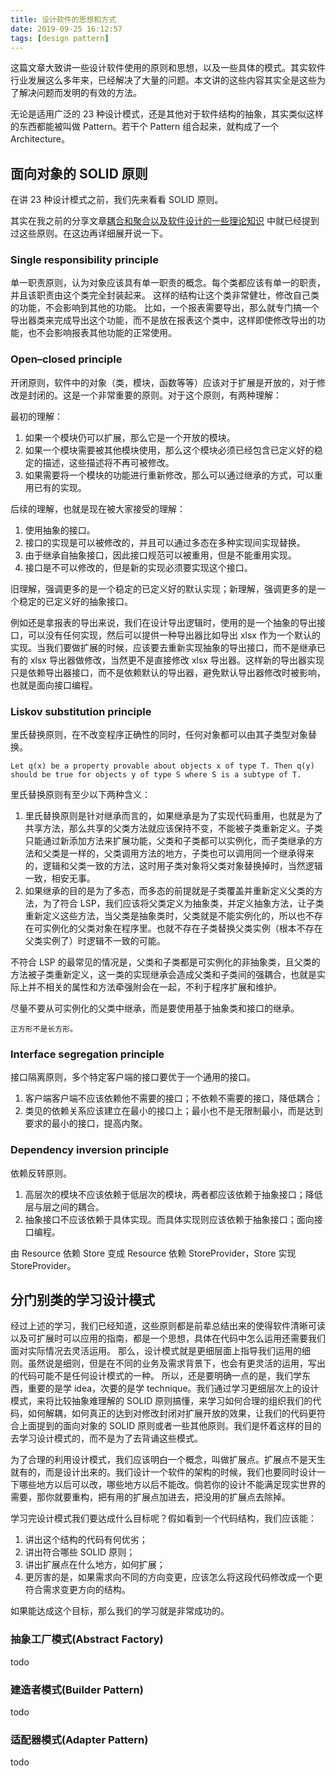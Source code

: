 ```yaml
---
title: 设计软件的思想和方式
date: 2019-09-25 16:12:57
tags: [design pattern]
---
```



这篇文章大致讲一些设计软件使用的原则和思想，以及一些具体的模式。其实软件行业发展这么多年来，已经解决了大量的问题。本文讲的这些内容其实全是这些为了解决问题而发明的有效的方法。

无论是适用广泛的 23 种设计模式，还是其他对于软件结构的抽象，其实类似这样的东西都能被叫做 Pattern。若干个 Pattern 组合起来，就构成了一个 Architecture。

<!-- more -->

## 面向对象的 SOLID 原则

在讲 23 种设计模式之前，我们先来看看 SOLID 原则。

其实在我之前的分享文章[耦合和聚合以及软件设计的一些理论知识](https://yaohwu.xyz/#/posts/9)
中就已经提到过这些原则。在这边再详细展开说一下。

### Single responsibility principle

单一职责原则，认为对象应该具有单一职责的概念。每个类都应该有单一的职责，并且该职责由这个类完全封装起来。
这样的结构让这个类非常健壮，修改自己类的功能，不会影响到其他的功能。
比如，一个报表需要导出，那么就专门搞一个导出器类来完成导出这个功能，而不是放在报表这个类中，这样即使修改导出的功能，也不会影响报表其他功能的正常使用。

### Open–closed principle

开闭原则，软件中的对象（类，模块，函数等等）应该对于扩展是开放的，对于修改是封闭的。这是一个非常重要的原则。对于这个原则，有两种理解：

最初的理解：

1. 如果一个模块仍可以扩展，那么它是一个开放的模块。
2. 如果一个模块需要被其他模块使用，那么这个模块必须已经包含已定义好的稳定的描述，这些描述将不再可被修改。
3. 如果需要将一个模块的功能进行重新修改，那么可以通过继承的方式，可以重用已有的实现。

后续的理解，也就是现在被大家接受的理解：

1. 使用抽象的接口。
2. 接口的实现是可以被修改的，并且可以通过多态在多种实现间实现替换。
3. 由于继承自抽象接口，因此接口规范可以被重用，但是不能重用实现。
4. 接口是不可以修改的，但是新的实现必须要实现这个接口。

旧理解，强调更多的是一个稳定的已定义好的默认实现；新理解，强调更多的是一个稳定的已定义好的抽象接口。

例如还是拿报表的导出来说，我们在设计导出逻辑时，使用的是一个抽象的导出接口，可以没有任何实现，然后可以提供一种导出器比如导出 xlsx 作为一个默认的实现。当我们要做扩展的时候，应该要去重新实现抽象的导出接口，而不是继承已有的 xlsx 导出器做修改，当然更不是直接修改 xlsx 导出器。这样新的导出器实现只是依赖导出器接口，而不是依赖默认的导出器，避免默认导出器修改时被影响，也就是面向接口编程。

### Liskov substitution principle

里氏替换原则，在不改变程序正确性的同时，任何对象都可以由其子类型对象替换。

`Let q(x) be a property provable about objects x of type T. Then q(y) should be true for objects y of type S where S is a subtype of T.`

里氏替换原则有至少以下两种含义：

1. 里氏替换原则是针对继承而言的，如果继承是为了实现代码重用，也就是为了共享方法，那么共享的父类方法就应该保持不变，不能被子类重新定义。子类只能通过新添加方法来扩展功能，父类和子类都可以实例化，而子类继承的方法和父类是一样的，父类调用方法的地方，子类也可以调用同一个继承得来的，逻辑和父类一致的方法，这时用子类对象将父类对象替换掉时，当然逻辑一致，相安无事。
2. 如果继承的目的是为了多态，而多态的前提就是子类覆盖并重新定义父类的方法，为了符合 LSP，我们应该将父类定义为抽象类，并定义抽象方法，让子类重新定义这些方法，当父类是抽象类时，父类就是不能实例化的，所以也不存在可实例化的父类对象在程序里。也就不存在子类替换父类实例（根本不存在父类实例了）时逻辑不一致的可能。

不符合 LSP 的最常见的情况是，父类和子类都是可实例化的非抽象类，且父类的方法被子类重新定义，这一类的实现继承会造成父类和子类间的强耦合，也就是实际上并不相关的属性和方法牵强附会在一起，不利于程序扩展和维护。

尽量不要从可实例化的父类中继承，而是要使用基于抽象类和接口的继承。

`正方形不是长方形。`

### Interface segregation principle

接口隔离原则，多个特定客户端的接口要优于一个通用的接口。

1. 客户端客户端不应该依赖他不需要的接口；不依赖不需要的接口，降低耦合；
2. 类见的依赖关系应该建立在最小的接口上；最小也不是无限制最小，而是达到要求的最小的接口，提高内聚。

### Dependency inversion principle

依赖反转原则。

1. 高层次的模块不应该依赖于低层次的模块，两者都应该依赖于抽象接口；降低层与层之间的耦合。
2. 抽象接口不应该依赖于具体实现。而具体实现则应该依赖于抽象接口；面向接口编程。

由 Resource 依赖 Store 变成 Resource 依赖 StoreProvider，Store 实现 StoreProvider。

## 分门别类的学习设计模式

经过上述的学习，我们已经知道，这些原则都是前辈总结出来的使得软件清晰可读以及可扩展时可以应用的指南，都是一个思想，具体在代码中怎么运用还需要我们面对实际情况去灵活运用。
那么，设计模式就是更细层面上指导我们运用的细则。虽然说是细则，但是在不同的业务及需求背景下，也会有更灵活的运用，写出的代码可能不是任何设计模式的一种。
所以，还是要明确一点的是，我们学东西，重要的是学 idea，次要的是学 technique。我们通过学习更细层次上的设计模式，来将比较抽象难理解的 SOLID 原则搞懂，来学习如何合理的组织我们的代码，如何解耦，如何真正的达到对修改封闭对扩展开放的效果，让我们的代码更符合上面提到的面向对象的 SOLID 原则或者一些其他原则。我们是怀着这样的目的去学习设计模式的，而不是为了去背诵这些模式。

为了合理的利用设计模式，我们应该明白一个概念，叫做扩展点。扩展点不是天生就有的，而是设计出来的。我们设计一个软件的架构的时候，我们也要同时设计一下哪些地方以后可以改，哪些地方以后不能改。倘若你的设计不能满足现实世界的需要，那你就要重构，把有用的扩展点加进去，把没用的扩展点去除掉。

学习完设计模式我们要达成什么目标呢？假如看到一个代码结构，我们应该能：

1. 讲出这个结构的代码有何优劣；
2. 讲出符合哪些 SOLID 原则；
3. 讲出扩展点在什么地方，如何扩展；
4. 更厉害的是，如果需求向不同的方向变更，应该怎么将这段代码修改成一个更符合需求变更方向的结构。

如果能达成这个目标，那么我们的学习就是非常成功的。

### 抽象工厂模式(Abstract Factory)

todo

### 建造者模式(Builder Pattern)

todo

### 适配器模式(Adapter Pattern)

todo
